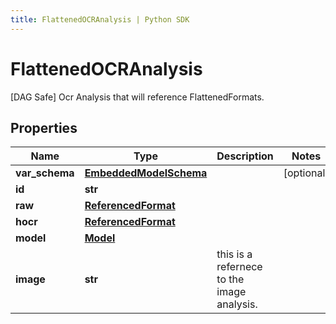 ```yaml
---
title: FlattenedOCRAnalysis | Python SDK
---
```


# FlattenedOCRAnalysis

[DAG Safe] Ocr Analysis that will reference FlattenedFormats.

## Properties

Name | Type | Description | Notes
------------ | ------------- | ------------- | -------------
**var_schema** | [**EmbeddedModelSchema**](EmbeddedModelSchema) |  | [optional] 
**id** | **str** |  | 
**raw** | [**ReferencedFormat**](ReferencedFormat) |  | 
**hocr** | [**ReferencedFormat**](ReferencedFormat) |  | 
**model** | [**Model**](Model) |  | 
**image** | **str** | this is a refernece to the image analysis. | 



